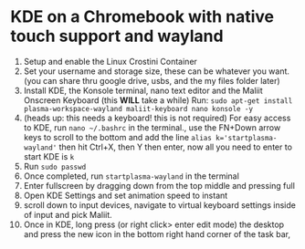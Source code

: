 # KDE on a Chromebook with native touch support and wayland
1. Setup and enable the Linux Crostini Container
2. Set your username and storage size, these can be whatever you want. (you can share thru google drive, usbs, and the my files folder later)
3. Install KDE, the Konsole terminal, nano text editor and the Maliit Onscreen Keyboard (this **WILL** take a while)
	Run: `sudo apt-get install plasma-workspace-wayland maliit-keyboard nano konsole -y`
4. (heads up: this needs a keyboard! this is not required) For easy access to KDE,  run `nano ~/.bashrc` in the terminal., use the FN+Down arrow keys to scroll to the bottom and add the line `alias k='startplasma-wayland'` then hit Ctrl+X, then Y then enter, now all you need to enter to start KDE is `k`
5. Run `sudo passwd`
6. Once completed, run `startplasma-wayland` in the terminal 
7. Enter fullscreen by dragging down from the top middle and pressing full
8. Open KDE Settings and set animation speed to instant
9. scroll down to input devices, navigate to virtual keyboard settings inside of input and pick Maliit.
10. Once in KDE, long press (or right click> enter edit mode) the desktop and press the new icon in the bottom right hand corner of the task bar,
<!--stackedit_data:
eyJoaXN0b3J5IjpbMTM5NzI0MTQ0LC03ODM5NDk2NzEsLTE0Nz
EzNDc3MzFdfQ==
-->
